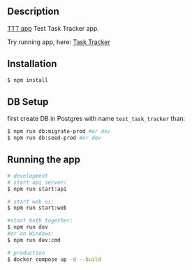 ## Description

[TTT app](https://github.com/viwnu/test-task-tracker) Test Task Tracker app.

Try running app, here: [Task Tracker](http://5.129.200.241:3000)

## Installation

```bash
$ npm install
```

## DB Setup

first create DB in Postgres with name `test_task_tracker`
than:

```bash
$ npm run db:migrate-prod #or dev
$ npm run db:seed-prod #or dev
```

## Running the app

```bash
# development
# start api server:
$ npm run start:api

# start web ui:
$ npm run start:web

#start both together:
$ npm run dev
#or on Windows:
$ npm run dev:cmd

# production
$ docker compose up -d --build
```

